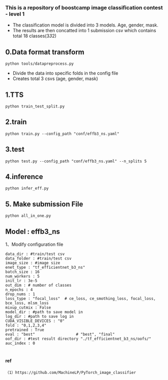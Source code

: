 ### This is a repository of boostcamp image classification contest - level 1

- The classification model is divided into 3 models. Age, gender, mask.
- The results are then concatted into 1 submission csv which contains total 18 classes(3*3*2)


## 0.Data format transform

```
python tools/datapreprocess.py
```

- Divide the data into specific folds in the config file
- Creates total 3 csvs (age, gender, mask)


## 1.TTS
```
python train_test_split.py 
```

## 2.train
```
python train.py --config_path "conf/effb3_ns.yaml"
```

## 3.test
```
python test.py --config_path "conf/effb3_ns.yaml" --n_splits 5

```

## 4.inference
```
python infer_eff.py

```

## 5. Make submission File
```
python all_in_one.py

```



## Model : effb3_ns
1、Modify configuration file

```
data_dir : #train/test csv
data_folder : #train/test csv
image_size : #image size
enet_type : "tf_efficientnet_b3_ns" 
batch_size : 16
num_workers : 5
init_lr : 3e-5
out_dim : # number of classes
n_epochs : 4
drop_nums : 1
loss_type : "focal_loss"  # ce_loss, ce_smothing_loss, focal_loss, bce_loss, mlsm_loss
mixup_cutmix : False
model_dir : #path to save model in 
log_dir : #path to save log in
CUDA_VISIBLE_DEVICES : "0"  
fold : "0,1,2,3,4"
pretrained : True
eval : "best"                  # "best", "final"
oof_dir : #test result directory "./tf_efficientnet_b3_ns/oofs/"
auc_index : 0
```



#

#

#

#

#

#

#

#### ref
```
（1）https://github.com/MachineLP/PyTorch_image_classifier






